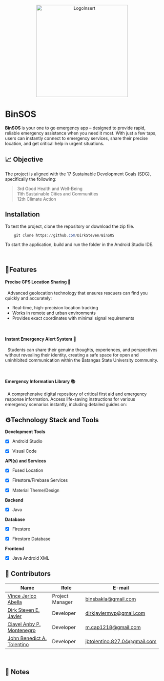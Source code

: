 <p align = "center">
  <img src = "Redtalks_logo.png" width = "300" height = "300" alt="LogoInsert"> 
</p>




# BinSOS


<b> BinSOS </b> is your one to go emergency app – designed to provide rapid, reliable emergency assistance when you need it most. With just a few taps, users can instantly connect to emergency services, share their precise location, and get critical help in urgent situations.
<br>


## 📈 Objective </a><br>
The project is aligned with the 17 Sustainable Development Goals (SDG), specifically the following:

> 3rd Good Health and Well-Being <br>
> 11th Sustainable Cities and Communities <br>
> 12th Climate Action <br>


## Installation

To test the project, clone the repository or download the zip file.


``` powershell
    git clone https://github.com/DirkSteven/BinSOS
``` 

To start the application, build and run the folder in the Android Studio IDE. 

<br>






## 🎯Features 




#### Precise GPS Location Sharing 📍    

&nbsp; Advanced geolocation technology that ensures rescuers can find you quickly and accurately:

- Real-time, high-precision location tracking
- Works in remote and urban environments
- Provides exact coordinates with minimal signal requirements

<br>


#### Instant Emergency Alert System 🚨

&nbsp; Students can share their genuine thoughts, experiences, and perspectives without revealing their identity, creating a safe space for open and uninhibited communication within the Batangas State University community.  

<br>


#### Emergency Information Library 📚

&nbsp; A comprehensive digital repository of critical first aid and emergency response information. Access life-saving instructions for various emergency scenarios instantly, including detailed guides on:




## ⚙️Technology Stack and Tools

<b> Development Tools </b>

- [x] Android Studio
- [x] Visual Code


<b> API(s) and Services </b>

- [x] Fused Location
- [x] Firestore/Firebase Services
- [x] Material Theme/Design


<b>Backend </b> <br>

- [x] Java

<b> Database </b> </br>

- [x] Firestore


- [x] Firestore Database

<b>Frontend </b>

- [x] Java Android XML



## 👷‍ Contributors<br>

| Name | Role | E-mail |
| --- | --- | --- |
| <a href = "https://github.com/DirkSteven">Vince Jerico Abella</a> | Project Manager| binsbakla@gmail.com | 
| <a href = "https://github.com/LanceAndrei04">Dirk Steven E. Javier </a>| Developer  | dirkjaviermvp@gmail.com |
| <a href = "https://github.com/AeronEvangelista">Ciavel Anby P. Montenegro </a>| Developer | m.cap1218@gmail.com |
| <a href = "https://github.com/AeronEvangelista">John Benedict A. Tolentino </a>| Developer | jbtolentino.827.04@gmail.com |



<br>


##  <a id = "notes"> 📝 Notes </a><br>
<!-- [1] *** INSERT NOTE ***










